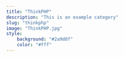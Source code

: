 ```yaml
---
title: "ThinkPHP"
description: "This is an example category"
slug: "thinkphp"
image: "ThinkPHP.jpg"
style:
    background: "#2a9d8f"
    color: "#fff"
---
```


